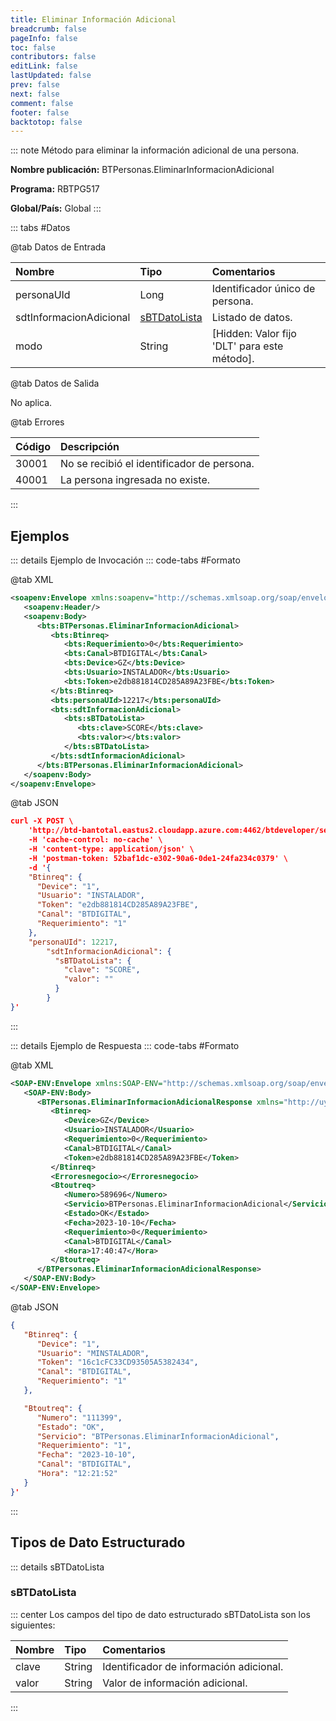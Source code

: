 ```yaml
---
title: Eliminar Información Adicional
breadcrumb: false
pageInfo: false
toc: false
contributors: false
editLink: false
lastUpdated: false
prev: false
next: false
comment: false
footer: false
backtotop: false
---
```


<!-- ABRE DATOS DEL MÉTODO -->
::: note Método para eliminar la información adicional de una persona.

**Nombre publicación:** BTPersonas.EliminarInformacionAdicional

**Programa:** RBTPG517

**Global/País:** Global
:::
<!-- CIERRA DATOS DEL MÉTODO -->

<!-- ABRE TABLA DE DATOS -->
::: tabs #Datos 

@tab Datos de Entrada

Nombre | Tipo | Comentarios
:--------- | :--------- | :---------
personaUId | Long | Identificador único de persona.
sdtInformacionAdicional | [sBTDatoLista](#sbtdatolista) | Listado de datos.
modo | String | [Hidden: Valor fijo 'DLT' para este método].

@tab Datos de Salida

No aplica.

@tab Errores

Código | Descripción
:--------- | :-----------
30001 | No se recibió el identificador de persona.
40001 | La persona ingresada no existe.
::: 
<!-- CIERRA TABLA DE DATOS -->

## **Ejemplos**

<!-- ABRE EJEMPLO DE INVOCACIÓN -->
::: details Ejemplo de Invocación 
::: code-tabs #Formato

@tab XML
```xml
<soapenv:Envelope xmlns:soapenv="http://schemas.xmlsoap.org/soap/envelope/" xmlns:bts="http://uy.com.dlya.bantotal/BTSOA/">
   <soapenv:Header/>
   <soapenv:Body>
      <bts:BTPersonas.EliminarInformacionAdicional>
         <bts:Btinreq>
            <bts:Requerimiento>0</bts:Requerimiento>
            <bts:Canal>BTDIGITAL</bts:Canal>
            <bts:Device>GZ</bts:Device>
            <bts:Usuario>INSTALADOR</bts:Usuario>
            <bts:Token>e2db881814CD285A89A23FBE</bts:Token>
         </bts:Btinreq>
         <bts:personaUId>12217</bts:personaUId>
         <bts:sdtInformacionAdicional>
            <bts:sBTDatoLista>
               <bts:clave>SCORE</bts:clave>
               <bts:valor></bts:valor>
            </bts:sBTDatoLista>
         </bts:sdtInformacionAdicional>
      </bts:BTPersonas.EliminarInformacionAdicional>
   </soapenv:Body>
</soapenv:Envelope>
```

@tab JSON
```json
curl -X POST \
	'http://btd-bantotal.eastus2.cloudapp.azure.com:4462/btdeveloper/servlet/com.dlya.bantotal.odwsbt_BTPersonas?EliminarInformacionAdicional' \
	-H 'cache-control: no-cache' \
	-H 'content-type: application/json' \
	-H 'postman-token: 52baf1dc-e302-90a6-0de1-24fa234c0379' \
	-d '{
	"Btinreq": {
	  "Device": "1",
	  "Usuario": "INSTALADOR",
	  "Token": "e2db881814CD285A89A23FBE",
	  "Canal": "BTDIGITAL",
	  "Requerimiento": "1"
	},
	"personaUId": 12217,
        "sdtInformacionAdicional": {
          "sBTDatoLista": {
            "clave": "SCORE",
            "valor": ""
          }
        }
}'
```
:::
<!-- CIERRA EJEMPLO DE INVOCACIÓN -->

<!-- ABRE EJEMPLO DE RESPUESTA -->
::: details Ejemplo de Respuesta 
::: code-tabs #Formato

@tab XML
```xml
<SOAP-ENV:Envelope xmlns:SOAP-ENV="http://schemas.xmlsoap.org/soap/envelope/" xmlns:xsd="http://www.w3.org/2001/XMLSchema" xmlns:SOAP-ENC="http://schemas.xmlsoap.org/soap/encoding/" xmlns:xsi="http://www.w3.org/2001/XMLSchema-instance">
   <SOAP-ENV:Body>
      <BTPersonas.EliminarInformacionAdicionalResponse xmlns="http://uy.com.dlya.bantotal/BTSOA/">
         <Btinreq>
            <Device>GZ</Device>
            <Usuario>INSTALADOR</Usuario>
            <Requerimiento>0</Requerimiento>
            <Canal>BTDIGITAL</Canal>
            <Token>e2db881814CD285A89A23FBE</Token>
         </Btinreq>
         <Erroresnegocio></Erroresnegocio>
         <Btoutreq>
            <Numero>589696</Numero>
            <Servicio>BTPersonas.EliminarInformacionAdicional</Servicio>
            <Estado>OK</Estado>
            <Fecha>2023-10-10</Fecha>
            <Requerimiento>0</Requerimiento>
            <Canal>BTDIGITAL</Canal>
            <Hora>17:40:47</Hora>
         </Btoutreq>
      </BTPersonas.EliminarInformacionAdicionalResponse>
   </SOAP-ENV:Body>
</SOAP-ENV:Envelope>
```

@tab JSON
```json
{ 
   "Btinreq": { 
      "Device": "1", 
      "Usuario": "MINSTALADOR", 
      "Token": "16c1cFC33CD93505A5382434", 
      "Canal": "BTDIGITAL", 
      "Requerimiento": "1" 
   }, 

   "Btoutreq": { 
      "Numero": "111399", 
      "Estado": "OK", 
      "Servicio": "BTPersonas.EliminarInformacionAdicional", 
      "Requerimiento": "1", 
      "Fecha": "2023-10-10", 
      "Canal": "BTDIGITAL", 
      "Hora": "12:21:52" 
   }
}'
```
::: 
<!-- CIERRA EJEMPLO DE RESPUESTA -->

## **Tipos de Dato Estructurado**

<!-- ABRE SDT -->
::: details sBTDatoLista  

### sBTDatoLista

::: center 
Los campos del tipo de dato estructurado sBTDatoLista son los siguientes: 

Nombre | Tipo | Comentarios 
:--------- | :----------- | :----------- 
clave | String | Identificador de información adicional. 
valor | String | Valor de información adicional. 
:::
<!-- CIERRA SDT -->